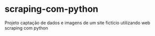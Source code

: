 # scraping-com-python
Projeto captação de dados e imagens de um site fictício utilizando web scraping com python

